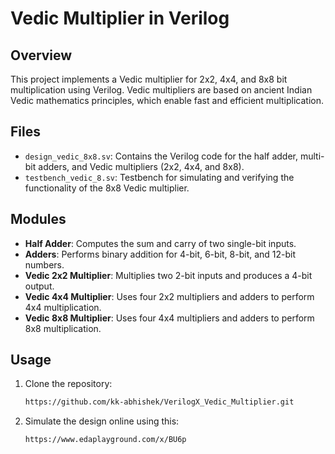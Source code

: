 # Vedic Multiplier in Verilog

## Overview
This project implements a Vedic multiplier for 2x2, 4x4, and 8x8 bit multiplication using Verilog. Vedic multipliers are based on ancient Indian Vedic mathematics principles, which enable fast and efficient multiplication.

## Files
- `design_vedic_8x8.sv`: Contains the Verilog code for the half adder, multi-bit adders, and Vedic multipliers (2x2, 4x4, and 8x8).
- `testbench_vedic_8.sv`: Testbench for simulating and verifying the functionality of the 8x8 Vedic multiplier.

## Modules
- **Half Adder**: Computes the sum and carry of two single-bit inputs.
- **Adders**: Performs binary addition for 4-bit, 6-bit, 8-bit, and 12-bit numbers.
- **Vedic 2x2 Multiplier**: Multiplies two 2-bit inputs and produces a 4-bit output.
- **Vedic 4x4 Multiplier**: Uses four 2x2 multipliers and adders to perform 4x4 multiplication.
- **Vedic 8x8 Multiplier**: Uses four 4x4 multipliers and adders to perform 8x8 multiplication.

## Usage
1. Clone the repository:
   ```bash
   https://github.com/kk-abhishek/VerilogX_Vedic_Multiplier.git

2. Simulate the design online using this:
   ```bash
   https://www.edaplayground.com/x/BU6p
